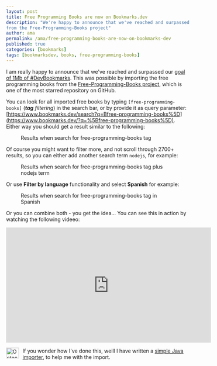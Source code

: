 ```yaml
---
layout: post
title: Free Programming Books are now on Bookmarks.dev
description: "We're happy to announce that we've reached and surpassed our goal of 1 Mb bookmarks, by importing the books
from the Free-Programming-Books project"
author: ama
permalink: /ama/free-programming-books-are-now-on-bookmarks-dev
published: true
categories: [bookmarks]
tags: [bookmarksdev, books, free-programming-books]
---
```


I am really happy to announce that we've reached and surpassed our [goal of 1Mb of #DevBookmarks](https://www.youtube.com/watch?v=bj22xbE5ZiY&feature=youtu.be).
This was possible by importing the free programming books from the [Free-Programming-Books project](https://github.com/EbookFoundation/free-programming-books), which is one
 of the most starred repository on GitHub.

 You can look for all imported free books by typing `[free-programming-books]` (_**tag** filtering_) in the search bar, or by provide it as query parameter:
  [https://www.bookmarks.dev/search?q=Bfree-programming-books%5D](https://www.bookmarks.dev/?q=%5Bfree-programming-books%5D).
  Either way you should get a result similar to the following:

  <figure>
  	<img src="http://www.codepedia.org/images/posts/free-programming-books/search-results.png" alt="">
  	<figcaption>Results when search for free-programming-books tag </figcaption>
  </figure>

<!--more-->

 Of course you might want to filter more, and not scroll through 2700+ results, so you can either  add another search term `nodejs`, for example:

   <figure>
   	<img src="http://www.codepedia.org/images/posts/free-programming-books/search-results-nodejs.png" alt="">
   	<figcaption>Results when search for free-programming-books tag plus nodejs term</figcaption>
   </figure>

 Or use **Filter by language** functionality and select **Spanish** for example:

   <figure>
   	<img src="http://www.codepedia.org/images/posts/free-programming-books/search-results-spanish.png" alt="">
   	<figcaption>Results when search for free-programming-books tag in Spanish</figcaption>
   </figure>

 Or you can combine both - you get the idea... You can see this in action by watching the following videeo:
 <iframe width="560" height="315" src="https://www.youtube.com/embed/CLj1Iv3LQZk" frameborder="0" allowfullscreen></iframe>

 <p class="note_normal">
    <img style="float: left; width: 35px; height: 29px; margin-right: 10px;" src="{{site.url}}/wp-content/uploads/2015/06/Octocat-smaller.png" alt="Octocat" />
     If you wonder how I've done this, weill I have written a <a href="https://github.com/BookmarksDev/bookmarks-free-programming-books-importer" target="_blank">simple Java importer</a>,
     to help me with the import.
 </p>
